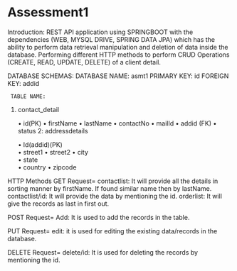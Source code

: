 # Assessment1
Introduction: 
    REST API application using SPRINGBOOT with the dependencies (WEB, MYSQL DRIVE, SPRING DATA JPA) which has the ability to perform data retrieval manipulation and deletion of data inside the database. Performing different HTTP methods to perform CRUD Operations (CREATE, READ, UPDATE, DELETE) of a client detail.
    
DATABASE SCHEMAS:
      DATABASE NAME: asmt1
        PRIMARY KEY: id
        FOREIGN KEY: addid
        
     TABLE NAME: 
  1.	contact_detail

        •	id(PK)
        •	firstName
        •	lastName
        •	contactNo
        •	mailId
        •	addid (FK)
        •	status
  2: addressdetails
  
        •	Id(addid)(PK)	
        •	street1	
        •	street2	
        •	city	
        •	state	
        •	country 
        •	zipcode
        
HTTP Methods
  GET Request=
      contactlist: It will provide all the details in sorting manner by firstName. If found similar name then by lastName.
      contactlist/id: It will provide the data by mentioning the id.
      orderlist: It will give the records as last in first out.
      
  POST Request=
      Add: It is used to add the records in the table.
      
  PUT Request=
      edit: it is used for editing the existing data/records in the database.
      
  DELETE Request=
      delete/id: It is used for deleting the records by mentioning the id.

